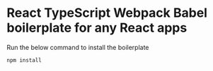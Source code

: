 # React TypeScript Webpack Babel boilerplate for any React apps

Run the below command to install the boilerplate

```
npm install
```
